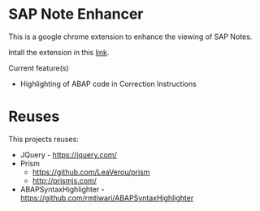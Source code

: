 # SAP Note Enhancer

This is a google chrome extension to enhance the viewing of SAP Notes.

Intall the extension in this [link](https://chrome.google.com/webstore/detail/sap-note-enhancer/keibkcomemkcceddcddjdlncidohgedk).

Current feature(s)
* Highlighting of ABAP code in Correction Instructions

# Reuses

This projects reuses:
* JQuery - https://jquery.com/
* Prism
  * https://github.com/LeaVerou/prism
  * http://prismjs.com/
* ABAPSyntaxHighlighter - https://github.com/rmtiwari/ABAPSyntaxHighlighter
